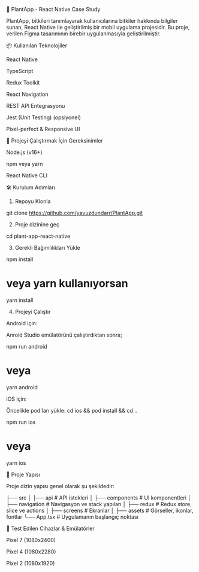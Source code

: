 
🌱 PlantApp - React Native Case Study

PlantApp, bitkileri tanımlayarak kullanıcılarına bitkiler hakkında bilgiler sunan, React Native ile geliştirilmiş bir 
mobil uygulama projesidir. Bu proje, verilen Figma tasarımının birebir uygulanmasıyla geliştirilmiştir.


📦 Kullanılan Teknolojiler

React Native

TypeScript

Redux Toolkit

React Navigation

REST API Entegrasyonu

Jest (Unit Testing) (opsiyonel)

Pixel-perfect & Responsive UI


🚀 Projeyi Çalıştırmak İçin Gereksinimler

Node.js (v16+)

npm veya yarn

React Native CLI 


🛠️ Kurulum Adımları

1. Repoyu Klonla
 
git clone https://github.com/yavuzdundarr/PlantApp.git

2. Proje dizinine geç

cd plant-app-react-native

3. Gerekli Bağımlılıkları Yükle

npm install
# veya yarn kullanıyorsan
yarn install

4. Projeyi Çalıştır

Android için:

Anroid Studio emülatörünü çalıştırdıktan sonra;

npm run android
# veya
yarn android

iOS için:

Öncelikle pod'ları yükle:
cd ios && pod install && cd ..

npm run ios
# veya
yarn ios

📁 Proje Yapısı

Proje dizin yapısı genel olarak şu şekildedir:

├── src
│   ├── api            # API istekleri
│   ├── components     # UI komponentleri
│   ├── navigation     # Navigasyon ve stack yapıları
│   ├── redux          # Redux store, slice ve actions
│   ├── screens        # Ekranlar
│   ├── assets         # Görseller, ikonlar, fontlar 
└── App.tsx            # Uygulamanın başlangıç noktası

📱 Test Edilen Cihazlar & Emülatörler

Pixel 7 (1080x2400)

Pixel 4 (1080x2280)

Pixel 2 (1080x1920)

